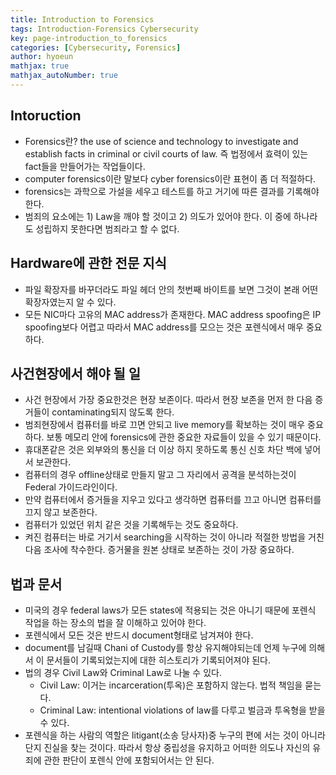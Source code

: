 ```yaml
---
title: Introduction to Forensics
tags: Introduction-Forensics Cybersecurity
key: page-introduction_to_forensics
categories: [Cybersecurity, Forensics]
author: hyoeun
mathjax: true
mathjax_autoNumber: true
---
```


## Intoruction
* Forensics란? the use of science and technology to investigate and establish facts in criminal or civil courts of law. 즉 법정에서 효력이 있는 fact들을 만들어가는 작업들이다.
* computer forensics이란 말보다 cyber forensics이란 표현이 좀 더 적절하다.
* forensics는 과학으로 가설을 세우고 테스트를 하고 거기에 따른 결과를 기록해야한다.
* 범죄의 요소에는 1) Law을 깨야 할 것이고 2) 의도가 있어야 한다. 이 중에 하나라도 성립하지 못한다면 범죄라고 할 수 없다.

## Hardware에 관한 전문 지식
* 파일 확장자를 바꾸더라도 파일 헤더 안의 첫번째 바이트를 보면 그것이 본래 어떤 확장자였는지 알 수 있다.
* 모든 NIC마다 고유의 MAC address가 존재한다. MAC address spoofing은 IP spoofing보다 어렵고 따라서 MAC address를 모으는 것은 포렌식에서 매우 중요하다.

## 사건현장에서 해야 될 일
* 사건 현장에서 가장 중요한것은 현장 보존이다. 따라서 현장 보존을 먼저 한 다음 증거들이 contaminating되지 않도록 한다.
* 범죄현장에서 컴퓨터를 바로 끄면 안되고 live memory를 확보하는 것이 매우 중요하다. 보통 메모리 안에 forensics에 관한 중요한 자료들이 있을 수 있기 때문이다.
* 휴대폰같은 것은 외부와의 통신을 더 이상 하지 못하도록 통신 신호 차단 백에 넣어서 보관한다.
* 컴퓨터의 경우 offline상태로 만들지 말고 그 자리에서 공격을 분석하는것이 Federal 가이드라인이다.
* 만약 컴퓨터에서 증거들을 지우고 있다고 생각하면 컴퓨터를 끄고 아니면 컴퓨터를 끄지 않고 보존한다.
* 컴퓨터가 있었던 위치 같은 것을 기록해두는 것도 중요하다.
* 켜진 컴퓨터는 바로 거기서 searching을 시작하는 것이 아니라 적절한 방법을 거친 다음 조사에 착수한다. 증거물을 원본 상태로 보존하는 것이 가장 중요하다.

## 법과 문서
* 미국의 경우 federal laws가 모든 states에 적용되는 것은 아니기 때문에 포렌식 작업을 하는 장소의 법을 잘 이해하고 있어야 한다.
* 포렌식에서 모든 것은 반드시 document형태로 남겨져야 한다.
* document를 남길때 Chani of Custody를 항상 유지해야되는데 언제 누구에 의해서 이 문서들이 기록되었는지에 대한 히스토리가 기록되어져야 된다.
* 법의 경우 Civil Law와 Criminal Law로 나눌 수 있다.
    * Civil Law: 이거는 incarceration(투옥)은 포함하지 않는다. 법적 책임을 묻는다.
    * Criminal Law: intentional violations of law를 다루고 벌금과 투옥형을 받을 수 있다.
* 포렌식을 하는 사람의 역할은 litigant(소송 당사자)중 누구의 편에 서는 것이 아니라 단지 진실을 찾는 것이다. 따라서 항상 중립성을 유지하고 어떠한 의도나 자신의 유죄에 관한 판단이 포렌식 안에 포함되어서는 안 된다.
